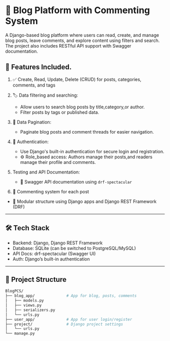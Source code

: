 # 📝 Blog Platform with Commenting System

A Django-based blog platform where users can read, create, and manage blog posts, leave comments, and explore content using filters and search.
The project also includes RESTful API support with Swagger documentation.

## 🚀 Features Included.
   
1) ✅ Create, Read, Update, Delete (CRUD) for posts, categories, comments, and tags
2) 🏷️ Data filtering and searching:
      * Allow users to search blog posts by title,category,or author.
      * Filter posts by tags or published data.
3) 📄 Data Pagination:
      * Paginate blog posts and comment threads for easier navigation.
4) 🔐 Authentication:
      * Use Django's built-in authentication for secure login and registration.
      * ⚙️ Role_based access: Authors manage their posts,and readers manage their profile and comments.
5) Testing and API Documentation:
   * 🧾 Swagger API documentation using `drf-spectacular`

6)  💬 Commenting system for each post

- 📂 Modular structure using Django apps and Django REST Framework (DRF)

-------------------------------------------------

## 🛠️ Tech Stack

- Backend: Django, Django REST Framework
- Database: SQLite (can be switched to PostgreSQL/MySQL)
- API Docs: drf-spectacular (Swagger UI)
- Auth: Django’s built-in authentication

---

## 📂 Project Structure

```bash
BlogPCS/
├── blog_app/              # App for blog, posts, comments
│   ├── models.py
│   ├── views.py
│   ├── serializers.py
│   └── urls.py
├── user_app/              # App for user login/register   
├── project/               # Django project settings
│   └── urls.py
└── manage.py

